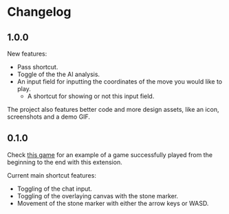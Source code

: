 # Changelog

## 1.0.0

New features:

- Pass shortcut.
- Toggle of the the AI analysis.
- An input field for inputting the coordinates of the move you would like to play.
    - A shortcut for showing or not this input field.

The project also features better code and more design assets, like an icon, screenshots and a demo GIF.

## 0.1.0

Check [this game][example_game] for an example of a game successfully played from the beginning to the end with this extension.

Current main shortcut features:

- Toggling of the chat input.
- Toggling of the overlaying canvas with the stone marker.
- Movement of the stone marker with either the arrow keys or WASD.


[example_game]: https://online-go.com/game/28332935
